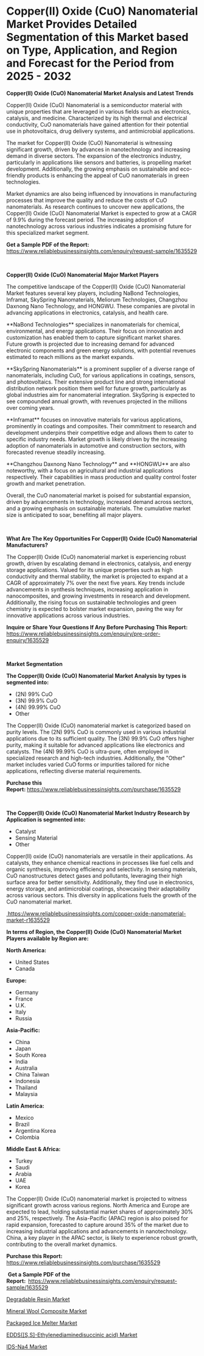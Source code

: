 <p><h1>Copper(II) Oxide (CuO) Nanomaterial Market Provides Detailed Segmentation of this Market based on Type, Application, and Region and Forecast for the Period from 2025 - 2032</h1></p><p><strong>Copper(II) Oxide (CuO) Nanomaterial Market Analysis and Latest Trends</strong></p>
<p><p>Copper(II) Oxide (CuO) Nanomaterial is a semiconductor material with unique properties that are leveraged in various fields such as electronics, catalysis, and medicine. Characterized by its high thermal and electrical conductivity, CuO nanomaterials have gained attention for their potential use in photovoltaics, drug delivery systems, and antimicrobial applications.</p><p>The market for Copper(II) Oxide (CuO) Nanomaterial is witnessing significant growth, driven by advances in nanotechnology and increasing demand in diverse sectors. The expansion of the electronics industry, particularly in applications like sensors and batteries, is propelling market development. Additionally, the growing emphasis on sustainable and eco-friendly products is enhancing the appeal of CuO nanomaterials in green technologies.</p><p>Market dynamics are also being influenced by innovations in manufacturing processes that improve the quality and reduce the costs of CuO nanomaterials. As research continues to uncover new applications, the Copper(II) Oxide (CuO) Nanomaterial Market is expected to grow at a CAGR of 9.9% during the forecast period. The increasing adoption of nanotechnology across various industries indicates a promising future for this specialized market segment.</p></p>
<p><strong>Get a Sample PDF of the Report:&nbsp;</strong> <a href="https://www.reliablebusinessinsights.com/enquiry/request-sample/1635529?utm_campaign=97&utm_medium=2&utm_source=Github&utm_content=ia&utm_term=23032025&utm_id=copperii-oxide-cuo-nanomaterial">https://www.reliablebusinessinsights.com/enquiry/request-sample/1635529</a></p>
<p>&nbsp;</p>
<p><strong>Copper(II) Oxide (CuO) Nanomaterial Major Market Players</strong></p>
<p><p>The competitive landscape of the Copper(II) Oxide (CuO) Nanomaterial Market features several key players, including NaBond Technologies, Inframat, SkySpring Nanomaterials, Meliorum Technologies, Changzhou Daxnong Nano Technology, and HONGWU. These companies are pivotal in advancing applications in electronics, catalysis, and health care.</p><p>**NaBond Technologies** specializes in nanomaterials for chemical, environmental, and energy applications. Their focus on innovation and customization has enabled them to capture significant market shares. Future growth is projected due to increasing demand for advanced electronic components and green energy solutions, with potential revenues estimated to reach millions as the market expands.</p><p>**SkySpring Nanomaterials** is a prominent supplier of a diverse range of nanomaterials, including CuO, for various applications in coatings, sensors, and photovoltaics. Their extensive product line and strong international distribution network position them well for future growth, particularly as global industries aim for nanomaterial integration. SkySpring is expected to see compounded annual growth, with revenues projected in the millions over coming years.</p><p>**Inframat** focuses on innovative materials for various applications, prominently in coatings and composites. Their commitment to research and development underpins their competitive edge and allows them to cater to specific industry needs. Market growth is likely driven by the increasing adoption of nanomaterials in automotive and construction sectors, with forecasted revenue steadily increasing.</p><p>**Changzhou Daxnong Nano Technology** and **HONGWU** are also noteworthy, with a focus on agricultural and industrial applications respectively. Their capabilities in mass production and quality control foster growth and market penetration.</p><p>Overall, the CuO nanomaterial market is poised for substantial expansion, driven by advancements in technology, increased demand across sectors, and a growing emphasis on sustainable materials. The cumulative market size is anticipated to soar, benefiting all major players.</p></p>
<p>&nbsp;</p>
<p><strong>What Are The Key Opportunities For Copper(II) Oxide (CuO) Nanomaterial Manufacturers?</strong></p>
<p><p>The Copper(II) Oxide (CuO) nanomaterial market is experiencing robust growth, driven by escalating demand in electronics, catalysis, and energy storage applications. Valued for its unique properties such as high conductivity and thermal stability, the market is projected to expand at a CAGR of approximately 7% over the next five years. Key trends include advancements in synthesis techniques, increasing application in nanocomposites, and growing investments in research and development. Additionally, the rising focus on sustainable technologies and green chemistry is expected to bolster market expansion, paving the way for innovative applications across various industries.</p></p>
<p><strong>Inquire or Share Your Questions If Any Before Purchasing This Report:</strong> <a href="https://www.reliablebusinessinsights.com/enquiry/pre-order-enquiry/1635529?utm_campaign=97&utm_medium=2&utm_source=Github&utm_content=ia&utm_term=23032025&utm_id=copperii-oxide-cuo-nanomaterial">https://www.reliablebusinessinsights.com/enquiry/pre-order-enquiry/1635529</a></p>
<p>&nbsp;</p>
<p><strong>Market Segmentation</strong></p>
<p><strong>The Copper(II) Oxide (CuO) Nanomaterial Market Analysis by types is segmented into:</strong></p>
<p><ul><li>(2N) 99% CuO</li><li>(3N) 99.9% CuO</li><li>(4N) 99.99% CuO</li><li>Other</li></ul></p>
<p><p>The Copper(II) Oxide (CuO) nanomaterial market is categorized based on purity levels. The (2N) 99% CuO is commonly used in various industrial applications due to its sufficient quality. The (3N) 99.9% CuO offers higher purity, making it suitable for advanced applications like electronics and catalysts. The (4N) 99.99% CuO is ultra-pure, often employed in specialized research and high-tech industries. Additionally, the "Other" market includes varied CuO forms or impurities tailored for niche applications, reflecting diverse material requirements.</p></p>
<p><strong>Purchase this Report:&nbsp;</strong><a href="https://www.reliablebusinessinsights.com/purchase/1635529?utm_campaign=97&utm_medium=2&utm_source=Github&utm_content=ia&utm_term=23032025&utm_id=copperii-oxide-cuo-nanomaterial">https://www.reliablebusinessinsights.com/purchase/1635529</a></p>
<p>&nbsp;</p>
<p><strong>The Copper(II) Oxide (CuO) Nanomaterial Market Industry Research by Application is segmented into:</strong></p>
<p><ul><li>Catalyst</li><li>Sensing Material</li><li>Other</li></ul></p>
<p><p>Copper(II) oxide (CuO) nanomaterials are versatile in their applications. As catalysts, they enhance chemical reactions in processes like fuel cells and organic synthesis, improving efficiency and selectivity. In sensing materials, CuO nanostructures detect gases and pollutants, leveraging their high surface area for better sensitivity. Additionally, they find use in electronics, energy storage, and antimicrobial coatings, showcasing their adaptability across various sectors. This diversity in applications fuels the growth of the CuO nanomaterial market.</p></p>
<p><a href="https://www.reliablebusinessinsights.com/copper-oxide-nanomaterial-market-r1635529?utm_campaign=97&utm_medium=2&utm_source=Github&utm_content=ia&utm_term=23032025&utm_id=copperii-oxide-cuo-nanomaterial">&nbsp;https://www.reliablebusinessinsights.com/copper-oxide-nanomaterial-market-r1635529</a></p>
<p><strong>In terms of Region, the Copper(II) Oxide (CuO) Nanomaterial Market Players available by Region are:</strong></p>
<p>
    <p> <strong> North America: </strong>
        <ul>
            <li>United States</li>
            <li>Canada</li>
        </ul>
        </p> 
    <p> <strong> Europe: </strong>
        <ul>
            <li>Germany</li>
            <li>France</li>
            <li>U.K.</li>
            <li>Italy</li>
            <li>Russia</li>
        </ul>
        </p> 
    <p> <strong> Asia-Pacific: </strong>
        <ul>
            <li>China</li>
            <li>Japan</li>
            <li>South Korea</li>
            <li>India</li>
            <li>Australia</li>
            <li>China Taiwan</li>
            <li>Indonesia</li>
            <li>Thailand</li>
            <li>Malaysia</li>
        </ul>
        </p> 
    <p> <strong> Latin America: </strong>
        <ul>
            <li>Mexico</li>
            <li>Brazil</li>
            <li>Argentina Korea</li>
            <li>Colombia</li>
        </ul>
        </p> 
    <p> <strong> Middle East & Africa: </strong>
        <ul>
            <li>Turkey</li>
            <li>Saudi</li>
            <li>Arabia</li>
            <li>UAE</li>
            <li>Korea</li>
        </ul>
    </p>
    </p>
<p><p>The Copper(II) Oxide (CuO) nanomaterial market is projected to witness significant growth across various regions. North America and Europe are expected to lead, holding substantial market shares of approximately 30% and 25%, respectively. The Asia-Pacific (APAC) region is also poised for rapid expansion, forecasted to capture around 35% of the market due to increasing industrial applications and advancements in nanotechnology. China, a key player in the APAC sector, is likely to experience robust growth, contributing to the overall market dynamics.</p></p>
<p><strong>Purchase this Report: </strong><a href="https://www.reliablebusinessinsights.com/purchase/1635529?utm_campaign=97&utm_medium=2&utm_source=Github&utm_content=ia&utm_term=23032025&utm_id=copperii-oxide-cuo-nanomaterial">https://www.reliablebusinessinsights.com/purchase/1635529</a></p>
<p>&nbsp;<strong>Get a Sample PDF of the Report:&nbsp;&nbsp;</strong><a href="https://www.reliablebusinessinsights.com/enquiry/request-sample/1635529?utm_campaign=97&utm_medium=2&utm_source=Github&utm_content=ia&utm_term=23032025&utm_id=copperii-oxide-cuo-nanomaterial">https://www.reliablebusinessinsights.com/enquiry/request-sample/1635529</a></p>
<p><strong></strong></p>
<p><p><a href="https://github.com/taffouasaoka/Market-Research-Report-List-1/blob/main/degradable-resin-market.md?utm_campaign=97&utm_medium=2&utm_source=Github&utm_content=ia&utm_term=23032025&utm_id=copperii-oxide-cuo-nanomaterial">Degradable Resin Market</a></p><p><a href="https://github.com/danitkeavyx7/Market-Research-Report-List-1/blob/main/mineral-wool-composite-market.md?utm_campaign=97&utm_medium=2&utm_source=Github&utm_content=ia&utm_term=23032025&utm_id=copperii-oxide-cuo-nanomaterial">Mineral Wool Composite Market</a></p><p><a href="https://github.com/moorsdorak31/Market-Research-Report-List-1/blob/main/packaged-ice-melter-market.md?utm_campaign=97&utm_medium=2&utm_source=Github&utm_content=ia&utm_term=23032025&utm_id=copperii-oxide-cuo-nanomaterial">Packaged Ice Melter Market</a></p><p><a href="https://github.com/vespigeakexc/Market-Research-Report-List-1/blob/main/eddsss-ethylenediaminedisuccinic-acid-market.md?utm_campaign=97&utm_medium=2&utm_source=Github&utm_content=ia&utm_term=23032025&utm_id=copperii-oxide-cuo-nanomaterial">EDDS([S,S]-Ethylenediaminedisuccinic acid) Market</a></p><p><a href="https://github.com/bartzthateis/Market-Research-Report-List-1/blob/main/ids-na4-market.md?utm_campaign=97&utm_medium=2&utm_source=Github&utm_content=ia&utm_term=23032025&utm_id=copperii-oxide-cuo-nanomaterial">IDS-Na4 Market</a></p></p>